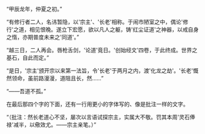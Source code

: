 “甲辰龙年，仲夏之初。”

“有修行者二人，名讳暂隐，以'宗主'、'长老'相称。于闹市陋室之中，偶论'修行'之道，相见恨晚。遂立下宏愿，欲以凡人之躯，铸'红尘证道'之神器，以戒自身之惰，亦期普度未来之'同道'。”

“越三日，二人再会。唇枪舌剑，'论道'竟日。'创始经文'四卷，于此终成。世界之基石，自此而定。”

“是日，'宗主'颁开宗以来第一法旨，令'长老'于两月之内，渡'化龙之劫'。'长老'慨然领命，虽前路漫漫，道阻且长，然……”

“——吾道不孤。”

在最后那四个字的下面，还有一行用更小的字体写的、像是批注一样的文字。

“（批注：然长老道心不坚，屡次以言语试探宗主，实属大不敬。罚其本周'灵石俸禄'减半，以儆效尤。——宗主亲笔。）”